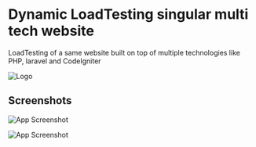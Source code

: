 
# Dynamic LoadTesting singular multi tech website

LoadTesting of a same website built on top of multiple technologies like PHP, laravel and CodeIgniter



![Logo](https://shokoohi.ca/wp-content/uploads/2019/04/loadtesting-1024x515-1.jpg) 






## Screenshots

![App Screenshot](https://drive.google.com/uc?export=view&id=16HWIeXt9bjYB6lcfy4z4QB83ghgQKS_D)

![App Screenshot](https://drive.google.com/uc?export=view&id=1lzqxJZpAZyPHqyrKRZZmR7pf359x6Cmm)


